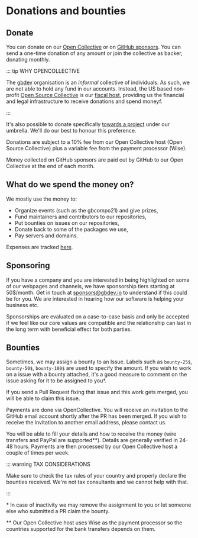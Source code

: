 # Donations and bounties

## Donate

You can donate on our [Open Collective](https://opencollective.com/gbdev) or on [GitHub sponsors](https://github.com/sponsors/gbdev). You can send a one-time donation of any amount or join the collective as backer, donating monthly.

::: tip WHY OPENCOLLECTIVE

The [gbdev](https://github.com/gbdev) organisation is an _informal_ collective of individuals. As such, we are not able to hold any fund in our accounts. Instead, the US based non-profit [Open Source Collective](https://www.oscollective.org/) is our [fiscal host](https://thesocialchangeagency.org/blog/what-is-fiscal-hosting/), providing us the financial and legal infrastructure to receive donations and spend moneyf.

:::

It's also possible to donate specifically [towards a project](https://opencollective.com/gbdev/projects) under our umbrella. We'll do our best to honour this preference.

Donations are subject to a 10% fee from our Open Collective host (Open Source Collective) plus a variable fee from the payment processor (Wise).

Money collected on GitHub sponsors are paid out by GitHub to our Open Collective at the end of each month.

## What do we spend the money on?

We mostly use the money to:

-   Organize events (such as the gbcompo21) and give prizes,
-   Fund maintainers and contributors to our repositories,
-   Put bounties on issues on our repositories,
-   Donate back to some of the packages we use,
-   Pay servers and domains.

Expenses are tracked [here](https://opencollective.com/gbdev).

## Sponsoring

If you have a company and you are interested in being highlighted on some of our webpages and channels, we have sponsorship tiers starting at 50$/month. Get in touch at sponsors@gbdev.io to understand if this could be for you. We are interested in hearing how our software is helping your business etc.

Sponsorships are evaluated on a case-to-case basis and only be accepted if we feel like our core values are compatible and the relationship can last in the long term with beneficial effect for both parties.

## Bounties

Sometimes, we may assign a bounty to an Issue. Labels such as `bounty-25$`, `bounty-50$`, `bounty-100$` are used to specify the amount. If you wish to work on a issue with a bounty attached, it's a good measure to comment on the issue asking for it to be assigned to you\*.

If you send a Pull Request fixing that issue and this work gets merged, you will be able to claim this issue.

Payments are done via OpenCollective. You will receive an invitation to the GitHub email account shortly after the PR has been merged. If you wish to receive the invitation to another email address, please contact us.

You will be able to fill your details and how to receive the money (wire transfers and PayPal are supported\*\*). Details are generally verified in 24-48 hours. Payments are then processed by our Open Collective host a couple of times per week.

::: warning TAX CONSIDERATIONS

Make sure to check the tax rules of your country and properly declare the bounties received. We're not tax consultants and we cannot help with that.

:::

\* In case of inactivity we may remove the assignment to you or let someone else who submitted a PR claim the bounty.

\*\* Our Open Collective host uses Wise as the payment processor so the countries supported for the bank transfers depends on them.

